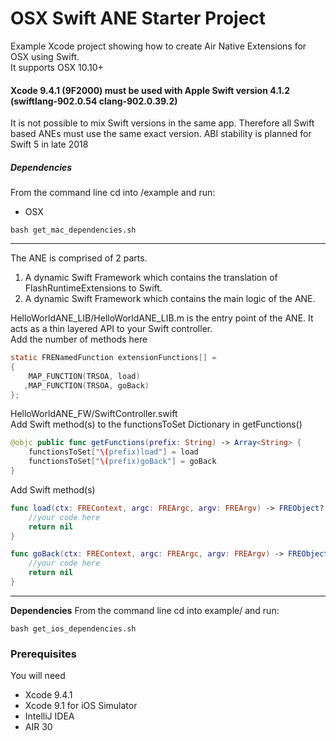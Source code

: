 # OSX Swift ANE Starter Project

Example Xcode project showing how to create Air Native Extensions for OSX using Swift.    
It supports OSX 10.10+

#### Xcode 9.4.1 (9F2000) must be used with Apple Swift version 4.1.2 (swiftlang-902.0.54 clang-902.0.39.2)
It is not possible to mix Swift versions in the same app. Therefore all Swift based ANEs must use the same exact version.
ABI stability is planned for Swift 5 in late 2018

##### Dependencies
From the command line cd into /example and run:
- OSX
````shell
bash get_mac_dependencies.sh
`````
----------

The ANE is comprised of 2 parts.

1. A dynamic Swift Framework which contains the translation of FlashRuntimeExtensions to Swift.
2. A dynamic Swift Framework which contains the main logic of the ANE.

HelloWorldANE_LIB/HelloWorldANE_LIB.m is the entry point of the ANE. It acts as a thin layered API to your Swift controller.  
Add the number of methods here 

````objectivec
static FRENamedFunction extensionFunctions[] =
{
    MAP_FUNCTION(TRSOA, load)
   ,MAP_FUNCTION(TRSOA, goBack)
};
`````


HelloWorldANE_FW/SwiftController.swift  
Add Swift method(s) to the functionsToSet Dictionary in getFunctions()

````swift
@objc public func getFunctions(prefix: String) -> Array<String> {
    functionsToSet["\(prefix)load"] = load
    functionsToSet["\(prefix)goBack"] = goBack
}
`````

Add Swift method(s)

````swift
func load(ctx: FREContext, argc: FREArgc, argv: FREArgv) -> FREObject? {
    //your code here
    return nil
}

func goBack(ctx: FREContext, argc: FREArgc, argv: FREArgv) -> FREObject? {
    //your code here
    return nil
}
`````

----------

**Dependencies**
From the command line cd into example/ and run:

````shell
bash get_ios_dependencies.sh
`````


### Prerequisites

You will need

- Xcode 9.4.1
- Xcode 9.1 for iOS Simulator
- IntelliJ IDEA
- AIR 30
